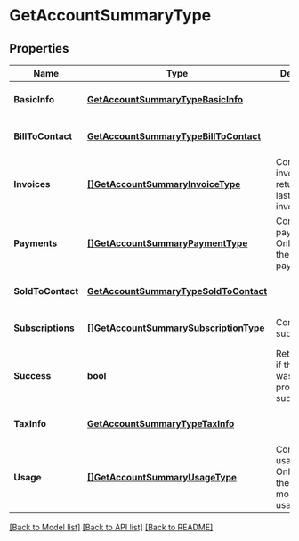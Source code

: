 # GetAccountSummaryType

## Properties
Name | Type | Description | Notes
------------ | ------------- | ------------- | -------------
**BasicInfo** | [**GetAccountSummaryTypeBasicInfo**](GETAccountSummaryType_basicInfo.md) |  | [optional] [default to null]
**BillToContact** | [**GetAccountSummaryTypeBillToContact**](GETAccountSummaryType_billToContact.md) |  | [optional] [default to null]
**Invoices** | [**[]GetAccountSummaryInvoiceType**](GETAccountSummaryInvoiceType.md) | Container for invoices. Only returns the last 6 invoices.  | [optional] [default to null]
**Payments** | [**[]GetAccountSummaryPaymentType**](GETAccountSummaryPaymentType.md) | Container for payments. Only returns the last 6 payments.  | [optional] [default to null]
**SoldToContact** | [**GetAccountSummaryTypeSoldToContact**](GETAccountSummaryType_soldToContact.md) |  | [optional] [default to null]
**Subscriptions** | [**[]GetAccountSummarySubscriptionType**](GETAccountSummarySubscriptionType.md) | Container for subscriptions.  | [optional] [default to null]
**Success** | **bool** | Returns &#x60;true&#x60; if the request was processed successfully.  | [optional] [default to null]
**TaxInfo** | [**GetAccountSummaryTypeTaxInfo**](GETAccountSummaryType_taxInfo.md) |  | [optional] [default to null]
**Usage** | [**[]GetAccountSummaryUsageType**](GETAccountSummaryUsageType.md) | Container for usage data. Only returns the last 6 months of usage.  | [optional] [default to null]

[[Back to Model list]](../README.md#documentation-for-models) [[Back to API list]](../README.md#documentation-for-api-endpoints) [[Back to README]](../README.md)


